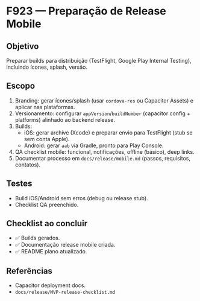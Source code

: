 # F923 — Preparação de Release Mobile

## Objetivo
Preparar builds para distribuição (TestFlight, Google Play Internal Testing), incluindo ícones, splash, versão.

## Escopo
1. Branding: gerar ícones/splash (usar `cordova-res` ou Capacitor Assets) e aplicar nas plataformas.
2. Versionamento: configurar `appVersion`/`buildNumber` (capacitor config + platforms) alinhado ao backend release.
3. Builds:
   - iOS: gerar archive (Xcode) e preparar envio para TestFlight (stub se sem conta Apple).
   - Android: gerar `aab` via Gradle, pronto para Play Console.
4. QA checklist mobile: funcional, notificações, offline (básico), deep links.
5. Documentar processo em `docs/release/mobile.md` (passos, requisitos, contatos).

## Testes
- Build iOS/Android sem erros (debug ou release stub).
- Checklist QA preenchido.

## Checklist ao concluir
- ✅ Builds gerados.
- ✅ Documentação release mobile criada.
- ✅ README plano atualizado.

## Referências
- Capacitor deployment docs.
- `docs/release/MVP-release-checklist.md`
